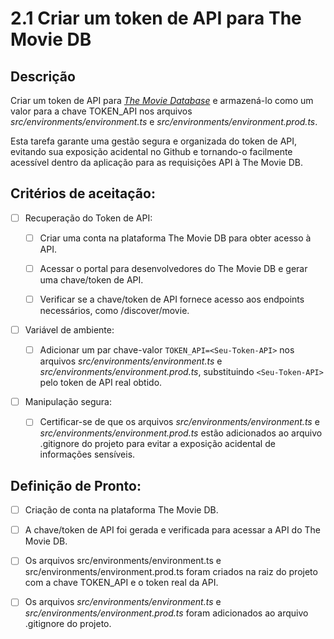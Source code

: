 # 2.1 Criar um token de API para The Movie DB

## Descrição

Criar um token de API para [_The Movie Database_](https://developer.themoviedb.org/docs) e armazená-lo como um valor para a chave TOKEN_API nos arquivos _src/environments/environment.ts_ e _src/environments/environment.prod.ts_.

Esta tarefa garante uma gestão segura e organizada do token de API, evitando sua exposição acidental no Github e tornando-o facilmente acessível dentro da aplicação para as requisições API à The Movie DB.

## Critérios de aceitação:

- [ ] Recuperação do Token de API:

    - [ ] Criar uma conta na plataforma The Movie DB para obter acesso à API.

    - [ ] Acessar o portal para desenvolvedores do The Movie DB e gerar uma chave/token de API.

    - [ ] Verificar se a chave/token de API fornece acesso aos endpoints necessários, como /discover/movie.

- [ ] Variável de ambiente:

    - [ ] Adicionar um par chave-valor `TOKEN_API=<Seu-Token-API>` nos arquivos _src/environments/environment.ts_ e _src/environments/environment.prod.ts_, substituindo `<Seu-Token-API>` pelo token de API real obtido.

- [ ] Manipulação segura:

    - [ ] Certificar-se de que os arquivos _src/environments/environment.ts_ e _src/environments/environment.prod.ts_ estão adicionados ao arquivo .gitignore do projeto para evitar a exposição acidental de informações sensíveis.

## Definição de Pronto:

- [ ] Criação de conta na plataforma The Movie DB.

- [ ] A chave/token de API foi gerada e verificada para acessar a API do The Movie DB.

- [ ] Os arquivos src/environments/environment.ts e src/environments/environment.prod.ts foram criados na raiz do projeto com a chave TOKEN_API e o token real da API.

- [ ] Os arquivos _src/environments/environment.ts_ e _src/environments/environment.prod.ts_ foram adicionados ao arquivo .gitignore do projeto.

